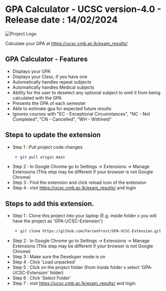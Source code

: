 # GPA Calculator - UCSC version-4.0 - Release date : 14/02/2024
![Project Logo](images/icon128.png)

Calculate your GPA at https://ucsc.cmb.ac.lk/exam_results/
## GPA Calculator - Features
- Displays your GPA
- Displays your Class, if you have one
- Automatically handles repeat subjects
- Automatically handles Medical subjects
- Ability for the user to deselect any optional subject to omit it from being calculated with the GPA
- Presents the GPA of each semester
- Able to extimate gpa for expected future results
- Ignores courses with "EC - Exceptional Circumstances", "NC - Not Completed", "CN - Cancelled", "WH - Withheld"

## Steps to update the extension
- Step 1 : Pull project code changes
    - ```bash
      git pull origin main
- Step 2 : In Google Chrome go to Settings -> Extensions -> Manage Extensions (This step may be different if your browser is not Google Chrome)
- Step 3 : Find the extension and click reload icon of the extension
- Step 4 : visit https://ucsc.cmb.ac.lk/exam_results/ and login

## Steps to add this extension.
- Step 1 : Clone this project into your laptop (E.g. inside folder x you will have the project as 'GPA-UCSC-Extension')
    - ```bash
      git clone https://github.com/FarzanFrost/GPA-UCSC-Extension.git
- Step 2 : In Google Chrome go to Settings -> Extensions -> Manage Extensions (This step may be different if your browser is not Google Chrome)
- Step 3 : Make sure the Developer mode is on
- Step 4 : Click 'Load unpacked'
- Step 5 : Click on the project folder (from inside folder x select 'GPA-UCSC-Extension' folder)
- Step 6 : Click 'Select Folder'
- Step 7 : visit https://ucsc.cmb.ac.lk/exam_results/ and login.
